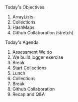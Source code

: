 Today's Objectives

1. ArrayLists
2. Collections
3. HashMaps
4. Github Collaboration (stretch)

Today's Agenda

1. Assessment We do
2. We build logger exercise
3. Break
4. Start Collections
5. Lunch
6. Collections
7. Break
8. Github Collaboration 
9. Recap and Q&A